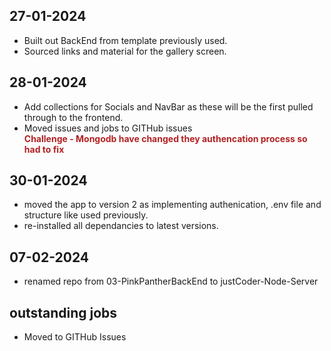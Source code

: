 <style>
    em { color: firebrick; font-weight: bold; font-style: normal; display: block; }
</style>

## 27-01-2024
- Built out BackEnd from template previously used.
- Sourced links and material for the gallery screen.

## 28-01-2024
- Add collections for Socials and NavBar as these will be the first pulled through to the frontend.
- Moved issues and jobs to GITHub issues
_Challenge - Mongodb have changed they authencation process so had to fix_

## 30-01-2024
- moved the app to version 2 as implementing authenication, .env file and structure like used previously.
- re-installed all dependancies to latest versions.

## 07-02-2024
- renamed repo from 03-PinkPantherBackEnd to justCoder-Node-Server

## outstanding jobs
- Moved to GITHub Issues